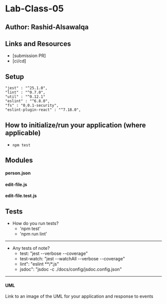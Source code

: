 # Lab-Class-05

## Author: Rashid-Alsawalqa

## 

## Links and Resources

- [submission PR]
- [ci/cd]

## Setup

    "jest" : "^25.1.0",
    "lint" : "^0.7.0",
    "util" : "^0.12.1"
    "eslint" : "^6.8.0",
    "fs" : "0.0.1-security",
    "eslint-plugin-react" : "^7.18.0",

## How to initialize/run your application (where applicable)

- `npm test`

## Modules

#### person.json
#### edit-file.js
#### edit-file.test.js


## Tests

- How do you run tests?
     - 'npm test'
     - 'npm run lint'
____
- Any tests of note?
  - test: "jest --verbose --coverage"
  - test-watch: "jest --watchAll --verbose --coverage"
  - lint": "eslint **/*.js"
  - jsdoc": "jsdoc -c ./docs/config/jsdoc.config.json"
____

#### UML

Link to an image of the UML for your application and response to events
